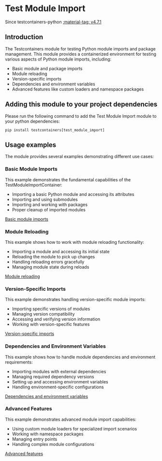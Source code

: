 # Test Module Import

Since testcontainers-python <a href="https://github.com/testcontainers/testcontainers-python/releases/tag/v4.7.1"><span class="tc-version">:material-tag: v4.7.1</span></a>

## Introduction

The Testcontainers module for testing Python module imports and package management. This module provides a containerized environment for testing various aspects of Python module imports, including:

- Basic module and package imports
- Module reloading
- Version-specific imports
- Dependencies and environment variables
- Advanced features like custom loaders and namespace packages

## Adding this module to your project dependencies

Please run the following command to add the Test Module Import module to your python dependencies:

```
pip install testcontainers[test_module_import]
```

## Usage examples

The module provides several examples demonstrating different use cases:

### Basic Module Imports

This example demonstrates the fundamental capabilities of the TestModuleImportContainer:

- Importing a basic Python module and accessing its attributes
- Importing and using submodules
- Importing and working with packages
- Proper cleanup of imported modules

<!--codeinclude-->

[Basic module imports](../../modules/test_module_import/examples/01_basic_import.py)

<!--/codeinclude-->

### Module Reloading

This example shows how to work with module reloading functionality:

- Importing a module and accessing its initial state
- Reloading the module to pick up changes
- Handling reloading errors gracefully
- Managing module state during reloads

<!--codeinclude-->

[Module reloading](../../modules/test_module_import/examples/02_module_reloading.py)

<!--/codeinclude-->

### Version-Specific Imports

This example demonstrates handling version-specific module imports:

- Importing specific versions of modules
- Managing version compatibility
- Accessing and verifying version information
- Working with version-specific features

<!--codeinclude-->

[Version-specific imports](../../modules/test_module_import/examples/03_version_specific.py)

<!--/codeinclude-->

### Dependencies and Environment Variables

This example shows how to handle module dependencies and environment requirements:

- Importing modules with external dependencies
- Managing required dependency versions
- Setting up and accessing environment variables
- Handling environment-specific configurations

<!--codeinclude-->

[Dependencies and environment variables](../../modules/test_module_import/examples/04_dependencies_and_env.py)

<!--/codeinclude-->

### Advanced Features

This example demonstrates advanced module import capabilities:

- Using custom module loaders for specialized import scenarios
- Working with namespace packages
- Managing entry points
- Handling complex module configurations

<!--codeinclude-->

[Advanced features](../../modules/test_module_import/examples/05_advanced_features.py)

<!--/codeinclude-->
